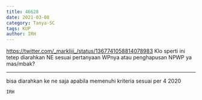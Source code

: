 ```yaml
---
title: 46628
date: 2021-03-08
category: Tanya-SC
tags: KUP
author: IRH
---
```


https://twitter.com/_markIiii_/status/1367741058814078983 Klo sperti ini tetep diarahkan NE sesuai pertanyaan WPnya atau penghapusan NPWP ya mas/mbak?

---

bisa diarahkan ke ne saja apabila memenuhi kriteria sesuai per 4 2020

`IRH`
